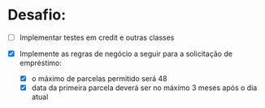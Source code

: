 # Desafio:

- [ ] Implementar testes em credit e outras classes


- [x] Implemente as regras de negócio a seguir para a solicitação de empréstimo:
  * [x] o máximo de parcelas permitido será 48 
  * [x] data da primeira parcela deverá ser no máximo 3 meses após o dia atual